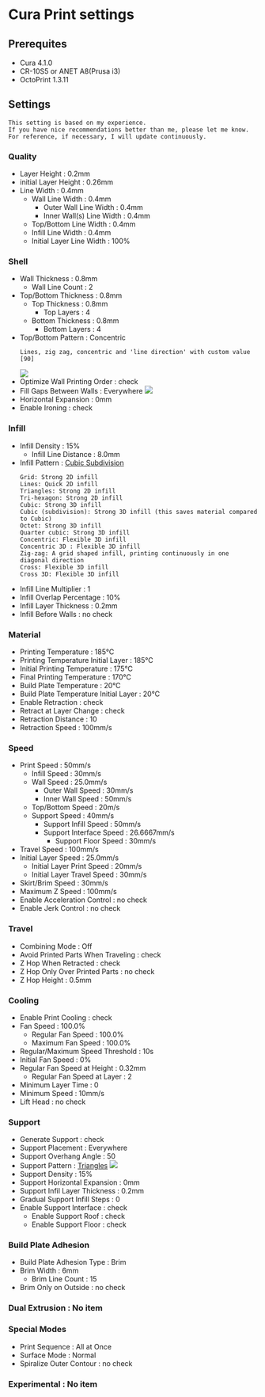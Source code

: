 # Cura Print settings
   ## Prerequites
   - Cura 4.1.0
   - CR-10S5 or ANET A8(Prusa i3)
   - OctoPrint 1.3.11
   ## Settings
   ```
   This setting is based on my experience.
   If you have nice recommendations better than me, please let me know.
   For reference, if necessary, I will update continuously.
   ```
   ### Quality
   - Layer Height : 0.2mm
   - initial Layer Height : 0.26mm
   - Line Width : 0.4mm
       - Wall Line Width : 0.4mm
           - Outer Wall Line Width : 0.4mm
           - Inner Wall(s) Line Width : 0.4mm
       - Top/Bottom Line Width : 0.4mm
       - Infill Line Width : 0.4mm
       - Initial Layer Line Width : 100%
   ### Shell
   - Wall Thickness : 0.8mm
       - Wall Line Count : 2
   - Top/Bottom Thickness : 0.8mm
       - Top Thickness : 0.8mm
           - Top Layers : 4
       - Bottom Thickness : 0.8mm
           - Bottom Layers : 4
   - Top/Bottom Pattern : Concentric
       ```
       Lines, zig zag, concentric and 'line direction' with custom value [90]
       ```
       <img src="https://ultimaker.com/photo/image/1300x0/5a71dfed3bb56/TopBottomPattern.png">
   - Optimize Wall Printing Order : check
   - Fill Gaps Between Walls : Everywhere
       <img src="https://ultimaker.com/photo/image/1300x0/592c1cd715c45/Fill-gaps-between-walls.png">
   - Horizontal Expansion : 0mm
   - Enable Ironing : check
   ### Infill
   - Infill Density : 15%
       - Infill Line Distance : 8.0mm
   - Infill Pattern : <a href="https://ultimaker.com/en/resources/52670-infill">Cubic Subdivision</a>
     ```
     Grid: Strong 2D infill
     Lines: Quick 2D infill
     Triangles: Strong 2D infill
     Tri-hexagon: Strong 2D infill
     Cubic: Strong 3D infill
     Cubic (subdivision): Strong 3D infill (this saves material compared to Cubic)
     Octet: Strong 3D infill
     Quarter cubic: Strong 3D infill
     Concentric: Flexible 3D infill
     Concentric 3D : Flexible 3D infill
     Zig-zag: A grid shaped infill, printing continuously in one diagonal direction
     Cross: Flexible 3D infill
     Cross 3D: Flexible 3D infill
     ```
     <img src="https://ultimaker.com/photo/image/1300x0/5b33789c313a7/InfillPatterns.png" title="">
   - Infill Line Multiplier : 1
   - Infill Overlap Percentage : 10%
   - Infill Layer Thickness : 0.2mm
   - Infill Before Walls : no check
   ### Material
   - Printing Temperature : 185℃
   - Printing Temperature Initial Layer : 185℃
   - Initial Printing Temperature : 175℃
   - Final Printing Temperature : 170℃
   - Build Plate Temperature : 20℃
   - Build Plate Temperature Initial Layer : 20℃
   - Enable Retraction : check
   - Retract at Layer Change : check
   - Retraction Distance : 10
   - Retraction Speed : 100mm/s
   ### Speed
   - Print Speed : 50mm/s
       - Infill Speed : 30mm/s
       - Wall Speed : 25.0mm/s
           - Outer Wall Speed : 30mm/s
           - Inner Wall Speed : 50mm/s
       - Top/Bottom Speed : 20m/s
       - Support Speed : 40mm/s
           - Support Infill Speed : 50mm/s
           - Support Interface Speed : 26.6667mm/s
               - Support Floor Speed : 30mm/s
   - Travel Speed : 100mm/s
   - Initial Layer Speed : 25.0mm/s
       - Initial Layer Print Speed : 20mm/s
       - Initial Layer Travel Speed : 30mm/s
   - Skirt/Brim Speed : 30mm/s
   - Maximum Z Speed : 100mm/s
   - Enable Acceleration Control : no check
   - Enable Jerk Control : no check
   ### Travel
   - Combining Mode : Off
   - Avoid Printed Parts When Traveling : check
   - Z Hop When Retracted : check
   - Z Hop Only Over Printed Parts : no check
   - Z Hop Height : 0.5mm
   ### Cooling
   - Enable Print Cooling : check
   - Fan Speed : 100.0%
      - Regular Fan Speed : 100.0%
      - Maximum Fan Speed : 100.0%
   - Regular/Maximum Speed Threshold : 10s
   - Initial Fan Speed : 0%
   - Regular Fan Speed at Height : 0.32mm
       - Regular Fan Speed at Layer : 2
   - Minimum Layer Time : 0
   - Minimum Speed : 10mm/s
   - Lift Head : no check
   ### Support
   - Generate Support : check
   - Support Placement : Everywhere
   - Support Overhang Angle : 50
   - Support Pattern : <a href="https://ultimaker.com/en/resources/20422-cura-support-settings">Triangles</a>
     <img src="https://ultimaker.com/photo/image/1300x0/5744447ebb127/Support-patterns.png">
   - Support Density : 15%
   - Support Horizontal Expansion : 0mm
   - Support Infil Layer Thickness : 0.2mm
   - Gradual Support Infill Steps : 0
   - Enable Support Interface : check
       - Enable Support Roof : check
       - Enable Support Floor : check
   ### Build Plate Adhesion
   - Build Plate Adhesion Type : Brim
   - Brim Width : 6mm
       - Brim Line Count : 15
   - Brim Only on Outside : no check
   ### Dual Extrusion : No item
   ### Special Modes
   - Print Sequence : All at Once
   - Surface Mode : Normal
   - Spiralize Outer Contour : no check
   ### Experimental : No item
   
